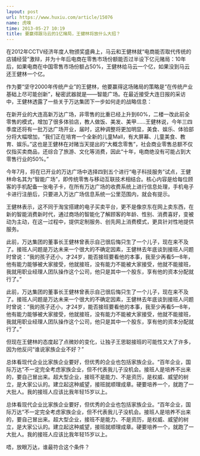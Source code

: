 ```yaml
---
layout: post
url: https://www.huxiu.com/article/15076
name: 虎嗅
time: 2013-05-27 10:19
title: 要赢得跟马云的1亿赌局，王健林将放什么大招？
---
```

在2012年CCTV经济年度人物颁奖盛典上，马云和王健林就“电商能否取代传统的店铺经营”激辩，并为十年后电商在零售市场份额能否过半设下亿元赌局：10年后，如果电商在中国零售市场份额占50%，王健林给马云一个亿，如果没到马云还王健林一个亿。

作为要“坚守2000年传统产业”的王健林，他要赢得这场赌局的策略是“在传统产业基础上尽可能创新”，秘密武器就是——智能广场。在最近接受大连日报的采访中，王健林透露了一些关于万达集团下一步如何走的战略信息：

在新开业的大连高新万达广场，非零售的比重已经上升到60%，二楼一改此前全零售的模式，增加了很多体验店，教人做饭、美发、美甲……王健林说，今年三四季度还将有一批万达广场开业，届时，这种调整将更加明显，美食、娱乐、体验部分将大幅增加，“我们正在培育一个全新的儿童Mall，有大屏幕、儿童美食、教育、娱乐。”这也是王健林在对赌当天提出的“大概念零售”，社会商业零售总额不仅仅指买卖商品，还综合了旅游、文化等消费，因此“十年，电商绝没有可能占到大零售行业的50%。”

今年7月，将在已开业的万达广场中选择四到五个进行“电子科技服务”试点，王健林命名其为“智能广场”，即传统零售与移动互联技术相结合。核心内容是给每位顾客的手机配备一张电子卡，在所有万达广场的收费系统上进行信息处理，手机电子卡进行注册后，只要进入万达广场信息系统一公里范围内，就会有提示。

王健林表示，这不同于淘宝搭建的电子买卖平台，更不是像京东在网上卖东西，在新的智能消费新时代，通过商场的智能化了解顾客的年龄、性别、消费喜好，变被动为主动，在这一过程中，提供定制服务、创先网上消费模式，更具针对性地提供服务。

此前，万达集团的董事长王健林曾表示自己很后悔只生了一个儿子，现在来不及了。接班人问题是万达未来一个很大的不确定因素，王健林去年底谈到接班人问题时曾说：“我的孩子还小，才24岁，能否接班要看他的本事，我至少再看5—8年，他有能力能够被大家接受，他就接班，没有能力不能被大家接受，他就不能接班，我就用职业经理人团队操作这个公司，他只是其中一个股东，享有他的资本分配就行了。”

此前，万达集团的董事长王健林曾表示自己很后悔只生了一个儿子，现在来不及了。接班人问题是万达未来一个很大的不确定因素，王健林去年底谈到接班人问题时曾说：“我的孩子还小，才24岁，能否接班要看他的本事，我至少再看5—8年，他有能力能够被大家接受，他就接班，没有能力不能被大家接受，他就不能接班，我就用职业经理人团队操作这个公司，他只是其中一个股东，享有他的资本分配就行了。”

但现在王健林的态度起了点微妙的变化，让独子王思聪接班的可能性又大了许多，因为他反问“谁说家族企业不好？”

总体看现代企业比家族企业要好，但优秀的企业也包括家族企业。“百年企业，国际万达”不一定完全考虑家族企业，但不代表我儿子没机会。接班人是培养不出来的，要自己冒出来。超大型企业，接班不是能力、不是资历，是权威、威望的树立，是大家公认的。建立起这种威望，接班就顺理成章。硬要培养一个，就跑了一大批人。我的接班人应该比我年轻15岁以上。

总体看现代企业比家族企业要好，但优秀的企业也包括家族企业。“百年企业，国际万达”不一定完全考虑家族企业，但不代表我儿子没机会。接班人是培养不出来的，要自己冒出来。超大型企业，接班不是能力、不是资历，是权威、威望的树立，是大家公认的。建立起这种威望，接班就顺理成章。硬要培养一个，就跑了一大批人。我的接班人应该比我年轻15岁以上。

唔，放眼万达，谁最符合这个条件？

